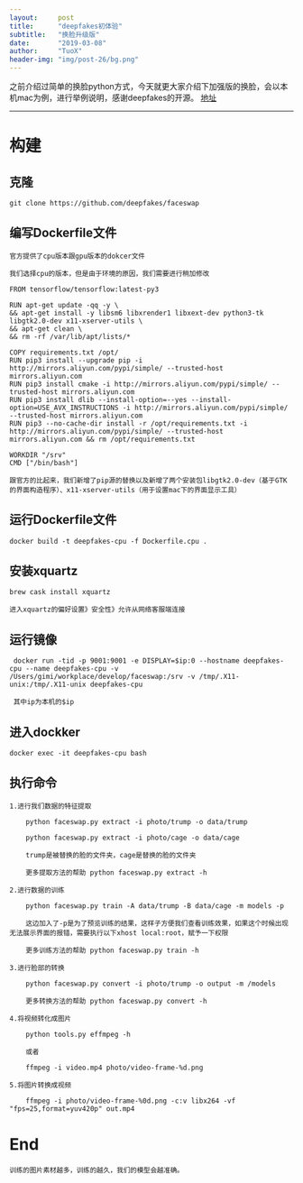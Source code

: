 ```yaml
---
layout:     post
title:      "deepfakes初体验"
subtitle:   "换脸升级版"
date:       "2019-03-08"
author:     "TuoX"
header-img: "img/post-26/bg.png"
---
```


之前介绍过简单的换脸python方式，今天就更大家介绍下加强版的换脸，会以本机mac为例，进行举例说明，感谢deepfakes的开源。
[地址](https://github.com/deepfakes/faceswap)

***

# 构建

## 克隆

    git clone https://github.com/deepfakes/faceswap

## 编写Dockerfile文件

    官方提供了cpu版本跟gpu版本的dokcer文件

    我们选择cpu的版本，但是由于环境的原因，我们需要进行稍加修改

    FROM tensorflow/tensorflow:latest-py3

    RUN apt-get update -qq -y \
    && apt-get install -y libsm6 libxrender1 libxext-dev python3-tk libgtk2.0-dev x11-xserver-utils \
    && apt-get clean \
    && rm -rf /var/lib/apt/lists/*

    COPY requirements.txt /opt/
    RUN pip3 install --upgrade pip -i http://mirrors.aliyun.com/pypi/simple/ --trusted-host mirrors.aliyun.com
    RUN pip3 install cmake -i http://mirrors.aliyun.com/pypi/simple/ --trusted-host mirrors.aliyun.com
    RUN pip3 install dlib --install-option=--yes --install-option=USE_AVX_INSTRUCTIONS -i http://mirrors.aliyun.com/pypi/simple/ --trusted-host mirrors.aliyun.com
    RUN pip3 --no-cache-dir install -r /opt/requirements.txt -i http://mirrors.aliyun.com/pypi/simple/ --trusted-host mirrors.aliyun.com && rm /opt/requirements.txt

    WORKDIR "/srv"
    CMD ["/bin/bash"]

    跟官方的比起来，我们新增了pip源的替换以及新增了两个安装包libgtk2.0-dev（基于GTK的界面构造程序）、x11-xserver-utils（用于设置mac下的界面显示工具）

## 运行Dockerfile文件

    docker build -t deepfakes-cpu -f Dockerfile.cpu .

## 安装xquartz

    brew cask install xquartz

    进入xquartz的偏好设置》安全性》允许从网络客服端连接

## 运行镜像

     docker run -tid -p 9001:9001 -e DISPLAY=$ip:0 --hostname deepfakes-cpu --name deepfakes-cpu -v /Users/gimi/workplace/develop/faceswap:/srv -v /tmp/.X11-unix:/tmp/.X11-unix deepfakes-cpu

     其中ip为本机的$ip

## 进入dockker

    docker exec -it deepfakes-cpu bash

## 执行命令

    1.进行我们数据的特征提取

        python faceswap.py extract -i photo/trump -o data/trump

        python faceswap.py extract -i photo/cage -o data/cage

        trump是被替换的脸的文件夹，cage是替换的脸的文件夹

        更多提取方法的帮助 python faceswap.py extract -h

    2.进行数据的训练

        python faceswap.py train -A data/trump -B data/cage -m models -p

        这边加入了-p是为了预览训练的结果，这样子方便我们查看训练效果，如果这个时候出现无法展示界面的报错，需要执行以下xhost local:root，赋予一下权限

        更多训练方法的帮助 python faceswap.py train -h

    3.进行脸部的转换

        python faceswap.py convert -i photo/trump -o output -m /models

        更多转换方法的帮助 python faceswap.py convert -h

    4.将视频转化成图片

        python tools.py effmpeg -h 

        或者

        ffmpeg -i video.mp4 photo/video-frame-%d.png

    5.将图片转换成视频

        ffmpeg -i photo/video-frame-%0d.png -c:v libx264 -vf "fps=25,format=yuv420p" out.mp4

# End

    训练的图片素材越多，训练的越久，我们的模型会越准确。